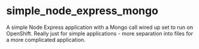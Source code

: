 simple_node_express_mongo
=========================

A simple Node Express application with a Mongo call wired up set to run on OpenShift. Really just for simple applications - more separation into files for a more complicated application.